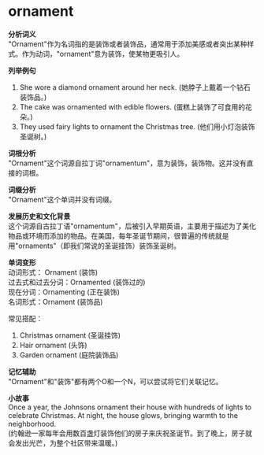 # ornament

**分析词义**  
"Ornament"作为名词指的是装饰或者装饰品，通常用于添加美感或者突出某种样式。作为动词，"ornament"意为装饰，使某物更吸引人。

  

**列举例句**

  

1.  She wore a diamond ornament around her neck. (她脖子上戴着一个钻石装饰品。)
2.  The cake was ornamented with edible flowers. (蛋糕上装饰了可食用的花朵。)
3.  They used fairy lights to ornament the Christmas tree. (他们用小灯泡装饰圣诞树。)

  

**词根分析**  
"Ornament"这个词源自拉丁词"ornamentum"，意为装饰，装饰物。这并没有直接的词根。

  

**词缀分析**  
"Ornament"这个单词并没有词缀。

  

**发展历史和文化背景**  
这个词源自古拉丁语"ornamentum"，后被引入早期英语，主要用于描述为了美化物品或环境而添加的物品。在美国，每年圣诞节期间，很普遍的传统就是用"ornaments"（即我们常说的圣诞挂饰）装饰圣诞树。

  

**单词变形**  
动词形式： Ornament (装饰)  
过去式和过去分词：Ornamented (装饰过的)  
现在分词：Ornamenting (正在装饰)  
名词形式：Ornament (装饰品)

  

常见搭配：

  

1.  Christmas ornament (圣诞挂饰)
2.  Hair ornament (头饰)
3.  Garden ornament (庭院装饰品)

  

**记忆辅助**  
"Ornament"和"装饰"都有两个O和一个N，可以尝试将它们关联记忆。

  

**小故事**  
Once a year, the Johnsons ornament their house with hundreds of lights to celebrate Christmas. At night, the house glows, bringing warmth to the neighborhood.  
(约翰逊一家每年会用数百盏灯装饰他们的房子来庆祝圣诞节。到了晚上，房子就会发出光芒，为整个社区带来温暖。)
